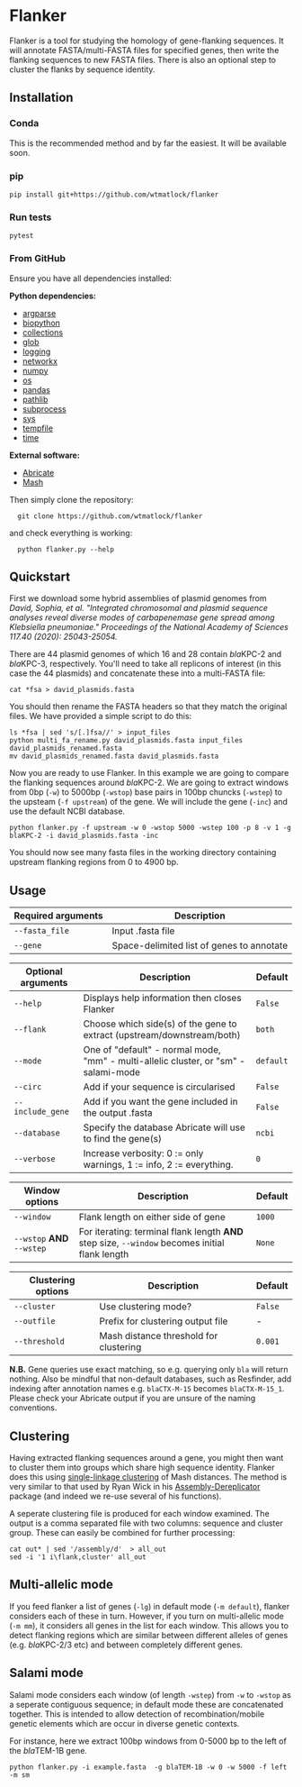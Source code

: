 # Flanker

Flanker is a tool for studying the homology of gene-flanking sequences. It will annotate FASTA/multi-FASTA files for specified genes, then write the flanking sequences to new FASTA files. There is also an optional step to cluster the flanks by sequence identity.

## Installation

### Conda

This is the recommended method and by far the easiest. It will be available soon.

### pip

```
pip install git+https://github.com/wtmatlock/flanker
```

### Run tests

```
pytest
```

### From GitHub

Ensure you have all dependencies installed:

**Python dependencies:**

* [argparse](https://docs.python.org/3/library/argparse.html)
* [biopython](https://biopython.org)
* [collections](https://docs.python.org/3/library/collections.html)
* [glob](https://docs.python.org/3/library/glob.html)
* [logging](https://docs.python.org/3/library/logging.html)
* [networkx](https://networkx.org/documentation/stable/)
* [numpy](https://numpy.org)
* [os](https://docs.python.org/3/library/os.html)
* [pandas](https://pandas.pydata.org)
* [pathlib](https://docs.python.org/3/library/pathlib.html)
* [subprocess](https://docs.python.org/3/library/subprocess.html)
* [sys](https://docs.python.org/3/library/sys.html)
* [tempfile](https://docs.python.org/3/library/tempfile.html)
* [time](https://docs.python.org/3/library/time.html)

**External software:**

* [Abricate](https://github.com/tseemann/abricate)
* [Mash](https://github.com/marbl/Mash)

Then simply clone the repository:

```
  git clone https://github.com/wtmatlock/flanker
```

and check everything is working:

```
  python flanker.py --help
```

## Quickstart

First we download some hybrid assemblies of plasmid genomes from *David, Sophia, et al. "Integrated chromosomal and plasmid sequence analyses reveal diverse modes of carbapenemase gene spread among Klebsiella pneumoniae." Proceedings of the National Academy of Sciences 117.40 (2020): 25043-25054.*

There are 44 plasmid genomes of which 16 and 28 contain *bla*KPC-2 and *bla*KPC-3, respectively. You'll need to take all replicons of interest (in this case the 44 plasmids) and concatenate these into a multi-FASTA file:

```
cat *fsa > david_plasmids.fasta
```

You should then rename the FASTA headers so that they match the original files. We have provided a simple script to do this:

```
ls *fsa | sed 's/[.]fsa//' > input_files
python multi_fa_rename.py david_plasmids.fasta input_files david_plasmids_renamed.fasta
mv david_plasmids_renamed.fasta david_plasmids.fasta
```

Now you are ready to use Flanker. In this example we are going to compare the flanking sequences around *bla*KPC-2. We are going to extract windows from 0bp (```-w```) to 5000bp (```-wstop```) base pairs in 100bp chuncks (```-wstep```) to the upsteam (```-f upstream```) of the gene. We will include the gene (```-inc```) and use the default NCBI database.

```
python flanker.py -f upstream -w 0 -wstop 5000 -wstep 100 -p 8 -v 1 -g blaKPC-2 -i david_plasmids.fasta -inc
```

You should now see many fasta files in the working directory containing upstream flanking regions from 0 to 4900 bp.

## Usage

| Required arguments  | Description |
| --- | --- |
| ```--fasta_file``` | Input .fasta file |
| ```--gene```| Space-delimited list of genes to annotate |

| Optional arguments | Description | Default|
| --- | --- | --- |
| ```--help``` | Displays help information then closes Flanker | ```False``` |
| ```--flank``` | Choose which side(s) of the gene to extract (upstream/downstream/both)| ```both``` |
| ```--mode``` | One of "default" - normal mode, "mm" - multi-allelic cluster, or "sm" - salami-mode| ```default``` |
| ```--circ``` | Add if your sequence is circularised | ```False``` |
| ```--include_gene``` | Add if you want the gene included in the output .fasta | ```False``` |
| ```--database``` | Specify the database Abricate will use to find the gene(s) | ```ncbi``` |
| ```--verbose``` | Increase verbosity: 0 := only warnings, 1 := info, 2 := everything. | ```0``` |

| Window options | Description | Default |
| --- | --- | --- |
| ```--window``` | Flank length on either side of gene | ```1000``` |
| ```--wstop``` **AND** ```--wstep``` | For iterating: terminal flank length **AND** step size, ```--window``` becomes initial flank length | ```None``` |

| Clustering options | Description | Default |
| --- | --- | --- |
| ```--cluster``` | Use clustering mode? | ```False``` |
| ```--outfile``` | Prefix for clustering output file | - |
| ```--threshold``` | Mash distance threshold for clustering | ```0.001``` |

**N.B.** Gene queries use exact matching, so e.g. querying only ```bla``` will return nothing. Also be mindful that non-default databases, such as Resfinder, add indexing after annotation names e.g. ```blaCTX-M-15``` becomes ```blaCTX-M-15_1```. Please check your Abricate output if you are unsure of the naming conventions.

## Clustering

Having extracted flanking sequences around a gene, you might then want to cluster them into groups which share high sequence identity. Flanker does this using [single-linkage clustering](https://en.wikipedia.org/wiki/Single-linkage_clustering) of Mash distances. The method is very similar to that used by Ryan Wick in his [Assembly-Dereplicator](https://github.com/rrwick/Assembly-Dereplicator) package (and indeed we re-use several of his functions).

A seperate clustering file is produced for each window examined. The output is a comma separated file with two columns: sequence and cluster group. These can easily be combined for further processing:

```
cat out* | sed '/assembly/d'  > all_out
sed -i '1 i\flank,cluster' all_out
```

## Multi-allelic mode

If you feed flanker a list of genes (```-lg```) in default mode (```-m default```), flanker considers each of these in turn. However, if you turn on multi-allelic mode (```-m mm```), it considers all genes in the list for each window. This allows you to detect flanking regions which are similar between different alleles of genes (e.g. *bla*KPC-2/3 etc) and between completely different genes. 

## Salami mode

Salami mode considers each window (of length ```-wstep```) from ```-w``` to ```-wstop``` as a seperate contiguous sequence; in default mode these are concatenated together. This is intended to allow detection of recombination/mobile genetic elements which are occur in diverse genetic contexts.

For instance, here we extract 100bp windows from 0-5000 bp to the left of the *bla*TEM-1B gene.

```
python flanker.py -i example.fasta  -g blaTEM-1B -w 0 -w 5000 -f left -m sm  
```
